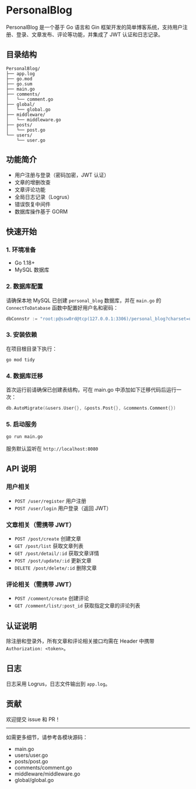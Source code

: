 # PersonalBlog

PersonalBlog 是一个基于 Go 语言和 Gin 框架开发的简单博客系统，支持用户注册、登录、文章发布、评论等功能，并集成了 JWT 认证和日志记录。

## 目录结构

```
PersonalBlog/
├── app.log
├── go.mod
├── go.sum
├── main.go
├── comments/
│   └── comment.go
├── global/
│   └── global.go
├── middleware/
│   └── middleware.go
├── posts/
│   └── post.go
└── users/
    └── user.go
```

## 功能简介

- 用户注册与登录（密码加密，JWT 认证）
- 文章的增删改查
- 文章评论功能
- 全局日志记录（Logrus）
- 错误恢复中间件
- 数据库操作基于 GORM

## 快速开始

### 1. 环境准备

- Go 1.18+
- MySQL 数据库

### 2. 数据库配置

请确保本地 MySQL 已创建 `personal_blog` 数据库，并在 `main.go` 的 `ConnectToDatabase` 函数中配置好用户名和密码：

```go
dbConnstr := "root:p@ssw0rd@tcp(127.0.0.1:3306)/personal_blog?charset=utf8&parseTime=True&loc=Local"
```

### 3. 安装依赖

在项目根目录下执行：

```sh
go mod tidy
```

### 4. 数据库迁移

首次运行前请确保已创建表结构，可在 main.go 中添加如下迁移代码后运行一次：

```go
db.AutoMigrate(&users.User{}, &posts.Post{}, &comments.Comment{})
```

### 5. 启动服务

```sh
go run main.go
```

服务默认监听在 `http://localhost:8080`

## API 说明

### 用户相关

- `POST /user/register` 用户注册
- `POST /user/login` 用户登录（返回 JWT）

### 文章相关（需携带 JWT）

- `POST /post/create` 创建文章
- `GET /post/list` 获取文章列表
- `GET /post/detail/:id` 获取文章详情
- `POST /post/update/:id` 更新文章
- `DELETE /post/delete/:id` 删除文章

### 评论相关（需携带 JWT）

- `POST /comment/create` 创建评论
- `GET /comment/list/:post_id` 获取指定文章的评论列表

## 认证说明

除注册和登录外，所有文章和评论相关接口均需在 Header 中携带 `Authorization: <token>`。

## 日志

日志采用 Logrus，日志文件输出到 `app.log`。

## 贡献

欢迎提交 issue 和 PR！

---

如需更多细节，请参考各模块源码：

- main.go
- users/user.go
- posts/post.go
- comments/comment.go
- middleware/middleware.go
- global/global.go
